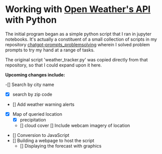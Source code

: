 # Working with [Open Weather's API](https://openweathermap.org/) with Python

The initial program began as a simple python script that I ran in jupyter notebooks. It's actually a constituent of a small collection of scripts in my repository [chatgpt-prompts_problemsolving](https://github.com/phillipashford/chatgpt_prompts_problemsolving) wherein I solved problem prompts to try my hand at a range of tasks.

The original script 'weather_tracker.py' was copied directly from that repository, so that I could expand upon it here.

**Upcoming changes include:**

-[] Search by city name
-[x] search by zip code
- [] Add weather warning alerts
- [x] Map of queried location
    - [X] precipitation
    - [] cloud cover
[] Include webcam imagery of location
- [] Conversion to JavaScript
- [] Building a webpage to host the script
    - [] Displaying the forecast with graphics

